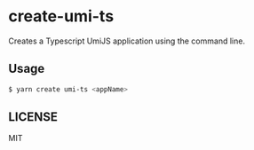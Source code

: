# create-umi-ts

Creates a Typescript UmiJS application using the command line.

## Usage

```bash
$ yarn create umi-ts <appName>
```

## LICENSE

MIT


